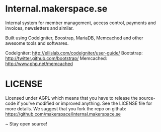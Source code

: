 Internal.makerspace.se
======================

Internal system for member management, access control, payments and invoices, newsletters and similar.

Built using CodeIgniter, Boostrap, MariaDB, Memcached and other awesome tools and softwares.

CodeIgniter: http://ellislab.com/codeigniter/user-guide/
Bootstrap: http://twitter.github.com/bootstrap/
Memcached: http://www.php.net/memcached

LICENSE
=======
Licensed under AGPL which means that you have to release the source-code if you've modified or improved anything. See the LICENSE file for more details.
We suggest that you fork the repo on github: https://github.com/makerspace/internal.makerspace.se

~ Stay open source!
